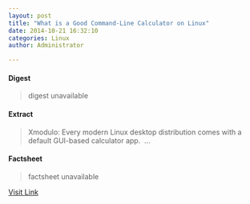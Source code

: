 ```yaml
---
layout: post
title: "What is a Good Command-Line Calculator on Linux"
date: 2014-10-21 16:32:10
categories: Linux
author: Administrator

---
```



#### Digest
>digest unavailable

#### Extract
>Xmodulo: Every modern Linux desktop distribution comes with a default GUI-based calculator app.&nbsp;...

#### Factsheet
>factsheet unavailable

[Visit Link](https://www.linux.com/learn/tutorials/792469-what-is-a-good-command-line-calculator-on-linux/)


